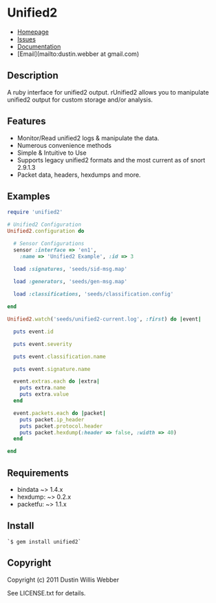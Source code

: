 # Unified2

* [Homepage](http://github.com/mephux/unified2)
* [Issues](http://github.com/mephux/unified2/issues)
* [Documentation](http://rubydoc.info/gems/unified2/frames)
* [Email](mailto:dustin.webber at gmail.com)

## Description

A ruby interface for unified2 output. rUnified2 allows you to manipulate unified2 output for custom storage and/or analysis.

## Features

 * Monitor/Read unified2 logs & manipulate the data.
 * Numerous convenience methods
 * Simple & Intuitive to Use
 * Supports legacy unified2 formats and the most current as of snort 2.9.1.3
 * Packet data, headers, hexdumps and more.

## Examples

``` ruby
require 'unified2'

# Unified2 Configuration
Unified2.configuration do

  # Sensor Configurations
  sensor :interface => 'en1',
    :name => 'Unified2 Example', :id => 3

  load :signatures, 'seeds/sid-msg.map'

  load :generators, 'seeds/gen-msg.map'
  
  load :classifications, 'seeds/classification.config'

end

Unified2.watch('seeds/unified2-current.log', :first) do |event|

  puts event.id

  puts event.severity

  puts event.classification.name

  puts event.signature.name

  event.extras.each do |extra|
    puts extra.name
    puts extra.value
  end

  event.packets.each do |packet|
    puts packet.ip_header
    puts packet.protocol.header
    puts packet.hexdump(:header => false, :width => 40)
  end

end
```

## Requirements

 * bindata ~> 1.4.x
 * hexdump: ~> 0.2.x
 * packetfu: ~> 1.1.x

## Install

	`$ gem install unified2`

## Copyright

Copyright (c) 2011 Dustin Willis Webber

See LICENSE.txt for details.
